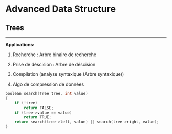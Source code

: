 # Advanced Data Structure


## Trees
-----
**Applications:**

1. Recherche : Arbre binaire de recherche

2. Prise de déscision : Arbre de déscision

3. Compilation (analyse syntaxique (Arbre syntaxique))  

4. Algo de compression de données

```C++
boolean search(Tree tree, int value)
{
    if (!tree)
        return FALSE;
    if (tree->value == value)
        return TRUE;
    return search(tree->left, value) || search(tree->right, value);
}